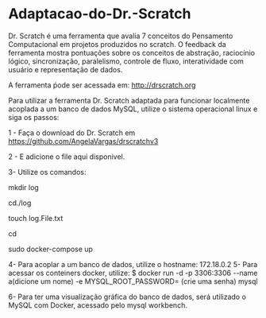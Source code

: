 # Adaptacao-do-Dr.-Scratch
Dr. Scratch é uma ferramenta que avalia 7 conceitos do Pensamento Computacional em projetos produzidos no scratch. O feedback da ferramenta mostra pontuações sobre os conceitos de abstração, raciocínio lógico, sincronização, paralelismo, controle de fluxo, interatividade com usuário e representação de dados. 

A ferramenta ṕode ser acessada em: http://drscratch.org

Para utilizar a ferramenta Dr. Scratch adaptada para funcionar localmente acoplada a um banco de dados MySQL, utilize o sistema operacional linux e siga os passos:

1 - Faça o download do Dr. Scratch em https://github.com/AngelaVargas/drscratchv3

2 - E adicione o file aqui disponivel.

3- Utilize os comandos: 

mkdir log

cd./log

touch log.File.txt

cd

sudo docker-compose up

4- Para acoplar a um banco de dados, utilize o hostname: 172.18.0.2
5- Para acessar os conteiners docker, utilize:
$ docker run -d -p 3306:3306 --name a(dicione um nome) -e MYSQL_ROOT_PASSWORD= (crie uma senha) mysql  

6- Para ter uma visualização gráfica do banco de dados, será utilizado o MySQL com Docker, acessado pelo mysql workbench.
